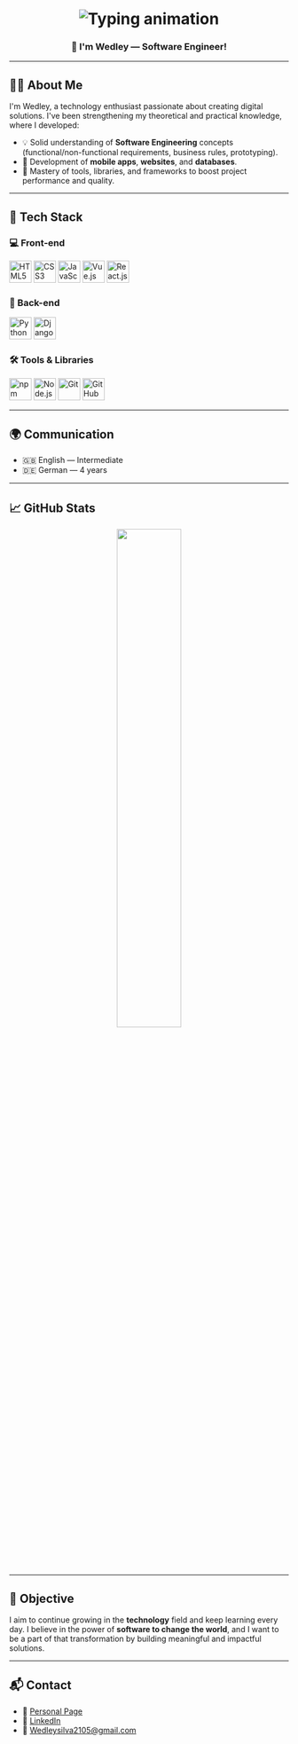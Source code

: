 <h1 align="center">
  <img 
    src="https://readme-typing-svg.herokuapp.com?font=Fira+Code&weight=600&size=32&pause=1000&color=FFFFFF&center=true&vCenter=true&multiline=true&width=800&height=80&lines=Hello+World+🌐" 
    alt="Typing animation" 
  />
</h1>

<h3 align="center">🔵 <strong>I'm Wedley — Software Engineer!</strong></h3>

---

## 👨‍💻 About Me

I'm Wedley, a technology enthusiast passionate about creating digital solutions. I've been strengthening my theoretical and practical knowledge, where I developed:

- 💡 Solid understanding of **Software Engineering** concepts (functional/non-functional requirements, business rules, prototyping).
- 📱 Development of **mobile apps**, **websites**, and **databases**.
- 🚀 Mastery of tools, libraries, and frameworks to boost project performance and quality.

---

## 🚀 Tech Stack

### 💻 Front-end
<p>
  <img src="https://cdn.jsdelivr.net/gh/devicons/devicon/icons/html5/html5-original.svg" width="40" title="HTML5"/>
  <img src="https://cdn.jsdelivr.net/gh/devicons/devicon/icons/css3/css3-original.svg" width="40" title="CSS3"/>
  <img src="https://cdn.jsdelivr.net/gh/devicons/devicon/icons/javascript/javascript-original.svg" width="40" title="JavaScript"/>
  <img src="https://cdn.jsdelivr.net/gh/devicons/devicon/icons/vuejs/vuejs-original.svg" width="40" title="Vue.js"/>
  <img src="https://cdn.jsdelivr.net/gh/devicons/devicon/icons/react/react-original.svg" width="40" title="React.js & React Native"/>
</p>

### 🧠 Back-end
<p>
  <img src="https://cdn.jsdelivr.net/gh/devicons/devicon/icons/python/python-original.svg" width="40" title="Python"/>
  <img src="https://cdn.jsdelivr.net/gh/devicons/devicon/icons/django/django-plain.svg" width="40" title="Django"/>
</p>

### 🛠 Tools & Libraries
<p>
  <img src="https://cdn.jsdelivr.net/gh/devicons/devicon/icons/npm/npm-original-wordmark.svg" width="40" title="npm"/>
  <img src="https://cdn.jsdelivr.net/gh/devicons/devicon/icons/nodejs/nodejs-original.svg" width="40" title="Node.js"/>
  <img src="https://cdn.jsdelivr.net/gh/devicons/devicon/icons/git/git-original.svg" width="40" title="Git"/>
  <img src="https://cdn.jsdelivr.net/gh/devicons/devicon/icons/github/github-original.svg" width="40" title="GitHub"/>
</p>

---

## 🌍 Communication

- 🇬🇧 English — Intermediate  
- 🇩🇪 German — 4 years  

---

## 📈 GitHub Stats

<p align="center">
  <img src="https://github-readme-stats.vercel.app/api?username=WedleySilva&show_icons=true&theme=react&hide_border=true&include_all_commits=true" width="48%" />
</p>

---

## 🎯 Objective

I aim to continue growing in the **technology** field and keep learning every day. I believe in the power of **software to change the world**, and I want to be a part of that transformation by building meaningful and impactful solutions.

---

## 📬 Contact

- 🔗 [Personal Page](https://wedley.vercel.app)  
- 💼 [LinkedIn](https://www.linkedin.com/in/wedley-silva-809104247)  
- 📧 Wedleysilva2105@gmail.com
